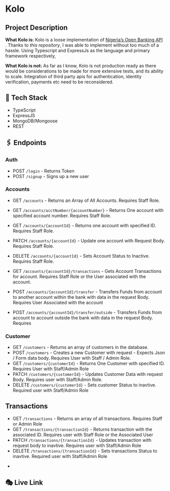 # Kolo

## Project Description

**What Kolo is:** 
Kolo is a loose implementation of [Nigeria’s Open Banking API](https://openbanking.ng/) . 
Thanks to *this repository*, I was able to implement without too much of a hassle. 
Using Typescript and ExpressJs as the language and primary framework respectively, 

**What Kolo is not:** As far as I know, Kolo is not production ready as there would be considerations to be made for more extensive tests, and its ability to scale. Integration of third party apis for authentication, identity verification, payments etc need to be reconsidered.

## 🚂 Tech Stack

- TypeScript
- ExpressJS
- MongoDB/Mongoose
- REST

## 🖇️ Endpoints

### Auth

* POST `/login` - Returns Token
* POST `/signup` - Signs up a new user


### Accounts


* GET `/accounts` - Returns an Array of All Accounts. Requires Staff Role.
* GET `/accounts/acctNumber/{accountNumber}` - Returns One account with specified account number. Requires Staff Role.
* GET `/accounts/{accountId}` - Returns one account with specified ID. Requires Staff Role.
* PATCH `/accounts/{accountId}` - Update one account with Request Body. Requires Staff Role.
* DELETE `/accounts/{accountId}` - Sets Account Status to Inactive. Requires Staff Role.
* GET `/accounts/{accountId}/transactions` - Gets Account Transactions for account. Requires Staff Role or the User associated with the account.
* POST `/accounts/{accountId}/transfer` - Transfers Funds from account to another account within the bank with data in the request Body. Requires User Associated with the account

* POST `/accounts/{accountId}/transfer/outside` - Transfers Funds from account to account outside the bank with data in the request Body. Requires 


### Customer

* GET `/customers` - Returns an array of customers in the database.
* POST `/customers` - Creates a new Customer with request - Expects Json / Form data body. Requires User with Staff / Admin Role.
* GET `/customers/{customerId}` - Returns One Customer with specified ID. Requires User with Staff/Admin Role
* PATCH `/customers/{customerId}` - Updates Customer Data with request Body. Requires user with Staff/Admin Role.
* DELETE `/customers/{customerId}` - Sets customer Status to inavtive. Required user with Staff/Admin Role

## Transactions

* GET `/transactions` - Returns an array of all transactions. Requires Staff or Admin Role
* GET `/transactions/{transactionId}` - Returns transaction with the associated ID.  Requires user with Staff Role or the Associated User
* PATCH `/transactions/{transactionId}` - Updates transaction with request body to inavtive. Requires user with Staff/Admin Role
* DELETE `/transactions/{transactionId}` - Sets transactions Status to inavtive. Required user with Staff/Admin Role

- 

## 🎭 Live Link